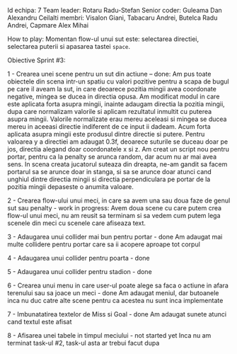 Id echipa: 7
Team leader: Rotaru Radu-Stefan
Senior coder: Guleama Dan Alexandru
Ceilalti membri: Visalon Giani, Tabacaru Andrei, Butelca Radu Andrei, Capmare Alex Mihai

How to play: Momentan flow-ul unui sut este: selectarea directiei, selectarea puterii si apasarea tastei `space`.

Obiective Sprint #3:

1 - Crearea unei scene pentru un sut din actiune – done:
	Am pus toate obiectele din scena intr-un spatiu cu valori pozitive pentru a scapa de bugul pe care il aveam la sut, in care deoarece pozitia mingii avea coordonate negative, mingea se ducea in directia opusa. Am modificat modul in care este aplicata forta asupra mingii, inainte adaugam directia la pozitia mingii, dupa care normalizam valorile si aplicam rezultatul inmultit cu puterea asupra mingii. Valorile normalizate erau mereu aceleasi si mingea se ducea mereu in aceeasi directie indiferent de ce input ii dadeam. Acum forta aplicata asupra mingii este produsul dintre directie si putere. Pentru valoarea y a directiei am adaugat 0.3f, deoarece suturile se duceau doar pe jos, directia alegand doar coordonatele x si z. Am creat un script nou pentru portar, pentru ca la penalty se arunca random, dar acum nu ar mai avea sens. In scena creata jucatorul suteaza din dreapta, ne-am gandit sa facem portarul sa se arunce doar in stanga, si sa se arunce doar atunci cand unghiul dintre directia mingii si directia perpendiculara pe portar de la pozitia mingii depaseste o anumita valoare.

2 - Crearea flow-ului unui meci, in care sa avem una sau doua faze de genul sut sau penalty - work in progress:
	Avem doua scene cu care putem crea flow-ul unui meci, nu am reusit sa terminam si sa vedem cum putem lega scenele din meci cu scenele care afiseaza text.

3 - Adaugarea unui collider mai bun pentru portar - done
	Am adaugat mai multe collidere pentru portar care sa ii acopere aproape tot corpul

4 - Adaugarea unui collider pentru poarta - done
	
5 - Adaugarea unui collider pentru stadion - done

6 - Crearea unui menu in care user-ul poate alege sa faca o actiune in afara terenului sau sa joace un meci - done
	Am adaugat meniul, dar butoanele inca nu duc catre alte scene 	pentru ca acestea nu sunt inca implementate

7 - Imbunatatirea textelor de Miss si Goal - done
	Am adaugat sunete atunci cand textul este afisat

8 - Afisarea unei tabele in timpul meciului - not started yet
	Inca nu am terminat task-ul #2, task-ul asta ar trebui facut dupa
	
